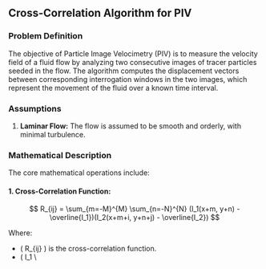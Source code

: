 ## Cross-Correlation Algorithm for PIV

### Problem Definition

The objective of Particle Image Velocimetry (PIV) is to measure the velocity field of a fluid flow by analyzing two consecutive images of tracer particles seeded in the flow. The algorithm computes the displacement vectors between corresponding interrogation windows in the two images, which represent the movement of the fluid over a known time interval.

### Assumptions

1. **Laminar Flow:** The flow is assumed to be smooth and orderly, with minimal turbulence.

### Mathematical Description

The core mathematical operations include:

#### 1. Cross-Correlation Function:

$$
R_{ij} = \sum_{m=-M}^{M} \sum_{n=-N}^{N} (I_1(x+m, y+n) - \overline{I_1})(I_2(x+m+i, y+n+j) - \overline{I_2})
$$

Where:
- \( R_{ij} \) is the cross-correlation function.
- \( I_1 \

